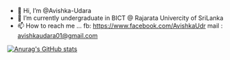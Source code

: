 - 👋 Hi, I’m @Avishka-Udara
- 🌱 I’m currently undergraduate in BICT @ Rajarata Univercity of SriLanka 
- 📫 How to reach me ...
            fb: https://www.facebook.com/AvishkaUdr
            mail : avishkaudara01@gmail.com

[![Anurag's GitHub stats](https://github-readme-stats.vercel.app/api?username=Avishka-Udara)](https://github.com/anuraghazra/github-readme-stats)
<!---
Avishka-Udara/Avishka-Udara is a ✨ special ✨ repository because its `README.md` (this file) appears on your GitHub profile.
You can click the Preview link to take a look at your changes.
--->

